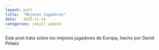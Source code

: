 ```yaml
---
layout: post
title:  "Mejores Jugadores"
date:   2023-11-14 
categories: jekyll update
---
```


Este post trata sobre los mejores jugadores de Europa, hecho por David Pelaez
